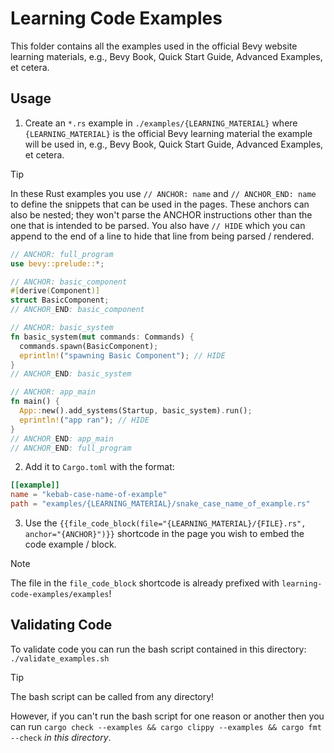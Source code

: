 # Learning Code Examples

This folder contains all the examples used in the official Bevy website learning materials, e.g., Bevy Book, Quick Start Guide, Advanced Examples, et cetera.

## Usage

1. Create an `*.rs` example in `./examples/{LEARNING_MATERIAL}` where `{LEARNING_MATERIAL}` is the official Bevy learning material the example will be used in, e.g., Bevy Book, Quick Start Guide, Advanced Examples, et cetera.
  > [!TIP]
  > In these Rust examples you use `// ANCHOR: name` and `// ANCHOR_END: name` to define the snippets that can be used in the pages. These anchors can also be nested; they won't parse the ANCHOR instructions other than the one that is intended to be parsed. You also have `// HIDE` which you can append to the end of a line to hide that line from being parsed / rendered.

  ```rs
  // ANCHOR: full_program
  use bevy::prelude::*;

  // ANCHOR: basic_component
  #[derive(Component)]
  struct BasicComponent;
  // ANCHOR_END: basic_component

  // ANCHOR: basic_system
  fn basic_system(mut commands: Commands) {
    commands.spawn(BasicComponent);
    eprintln!("spawning Basic Component"); // HIDE
  }
  // ANCHOR_END: basic_system

  // ANCHOR: app_main
  fn main() {
    App::new().add_systems(Startup, basic_system).run();
    eprintln!("app ran"); // HIDE
  }
  // ANCHOR_END: app_main
  // ANCHOR_END: full_program
  ```

2. Add it to `Cargo.toml` with the format:

  ```toml
  [[example]]
  name = "kebab-case-name-of-example"
  path = "examples/{LEARNING_MATERIAL}/snake_case_name_of_example.rs"
  ```

3. Use the `{{file_code_block(file="{LEARNING_MATERIAL}/{FILE}.rs", anchor="{ANCHOR}")}}` shortcode in the page you wish to embed the code example / block.

> [!NOTE]
> The file in the `file_code_block` shortcode is already prefixed with `learning-code-examples/examples`!

## Validating Code

To validate code you can run the bash script contained in this directory:
`./validate_examples.sh`

>[!TIP]
> The bash script can be called from any directory!

However, if you can't run the bash script for one reason or another then you can run `cargo check --examples && cargo clippy --examples && cargo fmt --check` _in this directory_.
